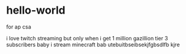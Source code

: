 # hello-world
for ap csa

i love twitch streaming but only when i get 1 million gazillion tier 3 subscribers baby i stream minecraft bab utebuitbseibsekjfgbsdlfb kjre

